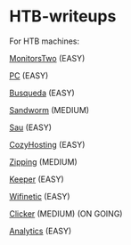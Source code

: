 # HTB-writeups

For HTB machines:

[MonitorsTwo](./MonitorsTwo.md)  (EASY)

[PC](./PC.md)  (EASY)

[Busqueda](./Busqueda.md)  (EASY)

[Sandworm](./sandworm.md)  (MEDIUM)

[Sau](./sau.md)  (EASY)

[CozyHosting](./cozyhosting.md)  (EASY)

[Zipping](./zipping.md)  (MEDIUM)

[Keeper](./keeper/keeper.md)  (EASY)

[Wifinetic](./wifinetic/wifinetic.md) (EASY)

[Clicker](./clicker/clicker.md) (MEDIUM) (ON GOING)

[Analytics](./analytics/analytics.md) (EASY)
